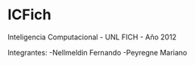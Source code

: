 ICFich
======

Inteligencia Computacional - UNL FICH - Año 2012

Integrantes:
-Nellmeldin Fernando
-Peyregne Mariano